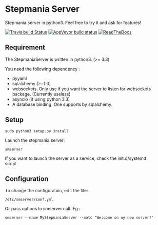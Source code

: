 # Stepmania Server

Stepmania server in python3. Feel free to try it and ask for features!

[![Travis build Status](https://travis-ci.org/ningirsu/stepmania-server.svg?branch=master)](https://travis-ci.org/ningirsu/stepmania-server) [![AppVeyor build status](https://ci.appveyor.com/api/projects/status/129lem90wp1eilu6?svg=true)](https://ci.appveyor.com/project/ningirsu/stepmania-server) [![ReadTheDocs](https://readthedocs.org/projects/pip/badge/?version=latest)](https://stepmania-server.readthedocs.io/)

## Requirement

The StepmaniaServer is written in python3. (>= 3.3)

You need the following dependency :

* pyyaml
* sqlalchemy (>=1.0)
* websockets. Only use if you want the server to listen for websockets package. (Currently useless)
* asyncio (if using python 3.3)
* A database binding. One supports by sqlalchemy.

## Setup

```
sudo python3 setup.py install
```

Launch the stepmania server:

```
smserver
```

If you want to launch the server as a service, check the init.d/systemd script

## Configuration

To change the configuration, edit the file:
```
/etc/smserver/conf.yml
```

Or pass options to smserver call. Eg :
```
smserver --name MyStepmaniaServer --motd "Welcome on my new server!"
```

